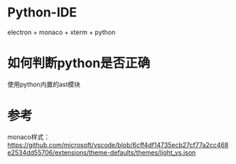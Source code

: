 # Python-IDE
electron + monaco + xterm + python

# 如何判断python是否正确
使用python内置的ast模块

# 参考
monaco样式：https://github.com/microsoft/vscode/blob/6cff4df14735ecb27cf77a2cc468e2534dd55706/extensions/theme-defaults/themes/light_vs.json

